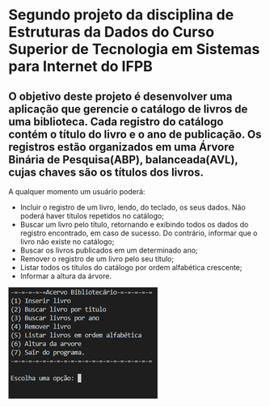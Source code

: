 # Segundo projeto da disciplina de Estruturas da Dados do Curso Superior de Tecnologia em Sistemas para Internet do IFPB

## O objetivo deste projeto é desenvolver uma aplicação que gerencie o catálogo de livros de uma biblioteca. Cada registro do catálogo contém o título do livro e o ano de publicação. Os registros estão organizados em uma Árvore Binária de Pesquisa(ABP), balanceada(AVL), cujas chaves são os títulos dos livros.

A qualquer momento um usuário poderá:
* Incluir o registro de um livro, lendo, do teclado, os seus dados. Não poderá haver títulos repetidos no catálogo;
* Buscar um livro pelo título, retornando e exibindo todos os dados do registro encontrado, em caso de sucesso. Do contrário, informar que o livro não existe no catálogo;
* Buscar os livros publicados em um determinado ano;
* Remover o registro de um livro pelo seu título;
* Listar todos os títulos do catálogo por ordem alfabética crescente;
* Informar a altura da árvore.

![Menu](img/Menu.png)